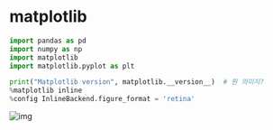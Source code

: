 # matplotlib

```python
import pandas as pd
import numpy as np
import matplotlib
import matplotlib.pyplot as plt

print("Matplotlib version", matplotlib.__version__)  # 뭔 의미지?
%matplotlib inline
%config InlineBackend.figure_format = 'retina'
```

![img](https://www.dropbox.com/s/oqc1qxb12m8e9hi/%EC%8A%A4%ED%81%AC%EB%A6%B0%EC%83%B7%202018-08-24%2017.03.16.png?raw=1)

